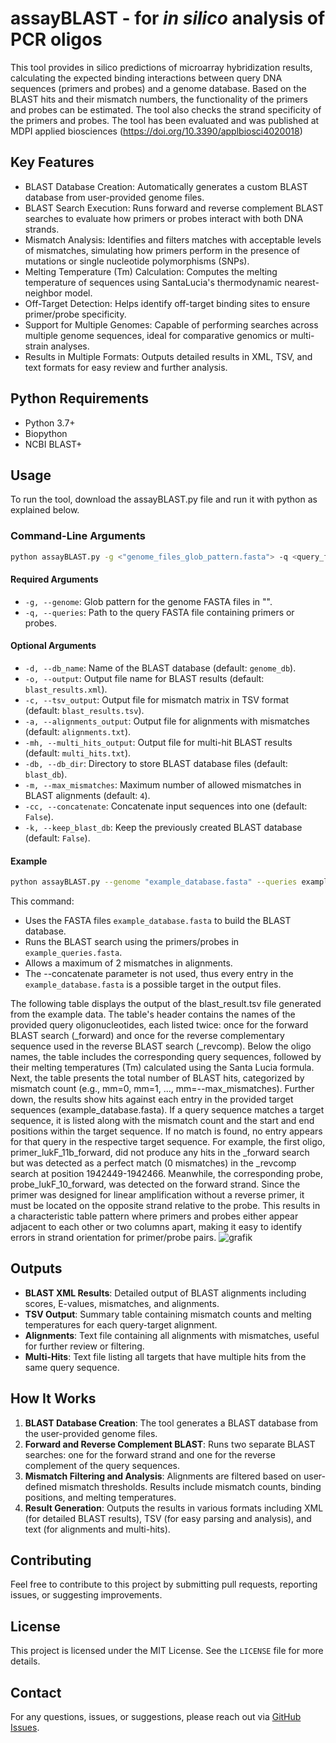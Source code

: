 # assayBLAST - for *in silico* analysis of PCR oligos

This tool provides in silico predictions of microarray hybridization results, calculating the expected binding interactions between query DNA sequences (primers and probes) and a genome database. Based on the BLAST hits and their mismatch numbers, the functionality of the primers and probes can be estimated. The tool also checks the strand specificity of the primers and probes.
The tool has been evaluated and was published at MDPI applied biosciences (https://doi.org/10.3390/applbiosci4020018)



## Key Features
- BLAST Database Creation: Automatically generates a custom BLAST database from user-provided genome files.
- BLAST Search Execution: Runs forward and reverse complement BLAST searches to evaluate how primers or probes interact with both DNA strands.
- Mismatch Analysis: Identifies and filters matches with acceptable levels of mismatches, simulating how primers perform in the presence of mutations or single nucleotide polymorphisms (SNPs).
- Melting Temperature (Tm) Calculation: Computes the melting temperature of sequences using SantaLucia's thermodynamic nearest-neighbor model.
- Off-Target Detection: Helps identify off-target binding sites to ensure primer/probe specificity.
- Support for Multiple Genomes: Capable of performing searches across multiple genome sequences, ideal for comparative genomics or multi-strain analyses.
- Results in Multiple Formats: Outputs detailed results in XML, TSV, and text formats for easy review and further analysis.

## Python Requirements
- Python 3.7+
- Biopython
- NCBI BLAST+

## Usage
To run the tool, download the assayBLAST.py file and run it with python as explained below.
### Command-Line Arguments

```bash
python assayBLAST.py -g <"genome_files_glob_pattern.fasta"> -q <query_file.fasta> [options]
```
#### Required Arguments
- `-g, --genome`: Glob pattern for the genome FASTA files in "".
- `-q, --queries`: Path to the query FASTA file containing primers or probes.

#### Optional Arguments
- `-d, --db_name`: Name of the BLAST database (default: `genome_db`).
- `-o, --output`: Output file name for BLAST results (default: `blast_results.xml`).
- `-c, --tsv_output`: Output file for mismatch matrix in TSV format (default: `blast_results.tsv`).
- `-a, --alignments_output`: Output file for alignments with mismatches (default: `alignments.txt`).
- `-mh, --multi_hits_output`: Output file for multi-hit BLAST results (default: `multi_hits.txt`).
- `-db, --db_dir`: Directory to store BLAST database files (default: `blast_db`).
- `-m, --max_mismatches`: Maximum number of allowed mismatches in BLAST alignments (default: `4`).
- `-cc, --concatenate`: Concatenate input sequences into one (default: `False`).
- `-k, --keep_blast_db`: Keep the previously created BLAST database (default: `False`).

#### Example

```bash
python assayBLAST.py --genome "example_database.fasta" --queries example_queries.fasta --max_mismatches 2
```
This command:
- Uses the FASTA files `example_database.fasta` to build the BLAST database.
- Runs the BLAST search using the primers/probes in `example_queries.fasta`.
- Allows a maximum of 2 mismatches in alignments.
- The --concatenate parameter is not used, thus every entry in the `example_database.fasta` is a possible target in the output files.

The following table displays the output of the blast_result.tsv file generated from the example data. The table's header contains the names of the provided query oligonucleotides, each listed twice: once for the forward BLAST search (_forward) and once for the reverse complementary sequence used in the reverse BLAST search (_revcomp).
Below the oligo names, the table includes the corresponding query sequences, followed by their melting temperatures (Tm) calculated using the Santa Lucia formula. Next, the table presents the total number of BLAST hits, categorized by mismatch count (e.g., mm=0, mm=1, ..., mm=--max_mismatches).
Further down, the results show hits against each entry in the provided target sequences (example_database.fasta). If a query sequence matches a target sequence, it is listed along with the mismatch count and the start and end positions within the target sequence. If no match is found, no entry appears for that query in the respective target sequence.
For example, the first oligo, primer_lukF_11b_forward, did not produce any hits in the _forward search but was detected as a perfect match (0 mismatches) in the _revcomp search at position 1942449-1942466. Meanwhile, the corresponding probe, probe_lukF_10_forward, was detected on the forward strand. Since the primer was designed for linear amplification without a reverse primer, it must be located on the opposite strand relative to the probe. This results in a characteristic table pattern where primers and probes either appear adjacent to each other or two columns apart, making it easy to identify errors in strand orientation for primer/probe pairs.
![grafik](https://github.com/user-attachments/assets/ace37924-becc-457c-b958-c08dbf42b288)



## Outputs
- **BLAST XML Results**: Detailed output of BLAST alignments including scores, E-values, mismatches, and alignments.
- **TSV Output**: Summary table containing mismatch counts and melting temperatures for each query-target alignment.
- **Alignments**: Text file containing all alignments with mismatches, useful for further review or filtering.
- **Multi-Hits**: Text file listing all targets that have multiple hits from the same query sequence.

## How It Works
1. **BLAST Database Creation**: The tool generates a BLAST database from the user-provided genome files.
2. **Forward and Reverse Complement BLAST**: Runs two separate BLAST searches: one for the forward strand and one for the reverse complement of the query sequences.
3. **Mismatch Filtering and Analysis**: Alignments are filtered based on user-defined mismatch thresholds. Results include mismatch counts, binding positions, and melting temperatures.
4. **Result Generation**: Outputs the results in various formats including XML (for detailed BLAST results), TSV (for easy parsing and analysis), and text (for alignments and multi-hits).

## Contributing
Feel free to contribute to this project by submitting pull requests, reporting issues, or suggesting improvements.

## License
This project is licensed under the MIT License. See the `LICENSE` file for more details.

## Contact
For any questions, issues, or suggestions, please reach out via [GitHub Issues](https://github.com/mcollatz/AssayBLAST/issues).



















